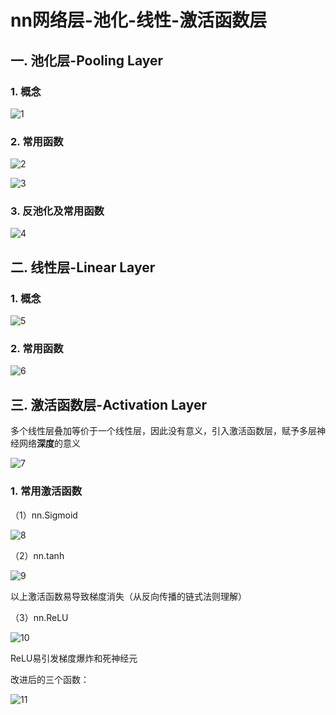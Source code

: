 # nn网络层-池化-线性-激活函数层

## 一. 池化层-Pooling Layer

### 1. 概念

![1](docs/知识库/计算机和硬件/折叠/ai-self-learning-main/从python开始的ai学习/深度学习%20pytorch/12.%20nn网络层-池化-线性-激活函数层/pcs/1.png "1")

### 2. 常用函数

![2](docs/知识库/计算机和硬件/折叠/ai-self-learning-main/从python开始的ai学习/深度学习%20pytorch/12.%20nn网络层-池化-线性-激活函数层/pcs/2.png "2")

![3](docs/知识库/计算机和硬件/折叠/ai-self-learning-main/从python开始的ai学习/深度学习%20pytorch/12.%20nn网络层-池化-线性-激活函数层/pcs/3.png "3")

### 3. 反池化及常用函数

![4](docs/知识库/计算机和硬件/折叠/ai-self-learning-main/从python开始的ai学习/深度学习%20pytorch/12.%20nn网络层-池化-线性-激活函数层/pcs/4.png "4")

## 二. 线性层-Linear Layer

### 1. 概念

![5](docs/知识库/计算机和硬件/折叠/ai-self-learning-main/从python开始的ai学习/深度学习%20pytorch/12.%20nn网络层-池化-线性-激活函数层/pcs/5.png "5")

### 2. 常用函数

![6](docs/知识库/计算机和硬件/折叠/ai-self-learning-main/从python开始的ai学习/深度学习%20pytorch/12.%20nn网络层-池化-线性-激活函数层/pcs/6.png "6")

## 三. 激活函数层-Activation Layer

多个线性层叠加等价于一个线性层，因此没有意义，引入激活函数层，赋予多层神经网络**深度**的意义

![7](docs/知识库/计算机和硬件/折叠/ai-self-learning-main/从python开始的ai学习/深度学习%20pytorch/12.%20nn网络层-池化-线性-激活函数层/pcs/7.png "7")

### 1. 常用激活函数

（1）nn.Sigmoid

![8](docs/知识库/计算机和硬件/折叠/ai-self-learning-main/从python开始的ai学习/深度学习%20pytorch/12.%20nn网络层-池化-线性-激活函数层/pcs/8.png "8")

（2）nn.tanh

![9](docs/知识库/计算机和硬件/折叠/ai-self-learning-main/从python开始的ai学习/深度学习%20pytorch/12.%20nn网络层-池化-线性-激活函数层/pcs/9.png "9")

以上激活函数易导致梯度消失（从反向传播的链式法则理解）

（3）nn.ReLU

![10](docs/知识库/计算机和硬件/折叠/ai-self-learning-main/从python开始的ai学习/深度学习%20pytorch/12.%20nn网络层-池化-线性-激活函数层/pcs/10.png "10")

ReLU易引发梯度爆炸和死神经元

改进后的三个函数：

![11](docs/知识库/计算机和硬件/折叠/ai-self-learning-main/从python开始的ai学习/深度学习%20pytorch/12.%20nn网络层-池化-线性-激活函数层/pcs/11.png "11")
